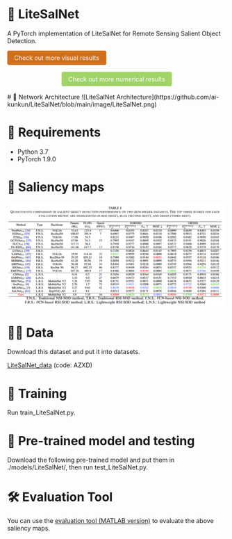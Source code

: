 # 📢 LiteSalNet
A PyTorch implementation of LiteSalNet for Remote Sensing Salient Object Detection.

  <!-- 第一个按钮：Project Page 颜色 -->
  <a href="https://ai-kunkun.github.io/Niagara_page/"
     style="
       display: inline-block;
       background-color: #CF6F1C;
       color: #fff;
       padding: 0.5rem 1rem;
       text-decoration: none;
       border-radius: 4px;
       margin-right: 1rem;
     ">
    Check out more visual results
  </a>
</p>
<p align="center" style="margin: 1rem 0;">
  <!-- 第二个按钮：Arxiv 颜色 -->
  <a href="https://ai-kunkun.github.io/Niagara_page/"
     style="
       display: inline-block;
       background-color: #A0D468;
       color: #fff;
       padding: 0.5rem 1rem;
       text-decoration: none;
       border-radius: 4px;
     ">
    Check out more numerical results
  </a>
</p>
# 🦉 Network Architecture
![LiteSalNet Architecture](https://github.com/ai-kunkun/LiteSalNet/blob/main/image/LiteSalNet.png)

# 📝 Requirements
- Python 3.7
- PyTorch 1.9.0

# 🎉 Saliency maps
![LiteSalNet Architecture](https://github.com/ai-kunkun/LiteSalNet/blob/main/image/table.png)

# 🏃‍♂️ Data
Download this dataset and put it into datasets.

[LiteSalNet_data](https://pan.baidu.com/s/1JXwvfIvSVv0lXrDaNwxXuQ?pwd=AZXD) (code: AZXD) 
# 🚀 Training
Run train_LiteSalNet.py.

# 🧩 Pre-trained model and testing
Download the following pre-trained model and put them in ./models/LiteSalNet/, then run test_LiteSalNet.py. 

# 🛠️ Evaluation Tool
You can use the [evaluation tool (MATLAB version)](https://github.com/MathLee/MatlabEvaluationTools) to evaluate the above saliency maps.
